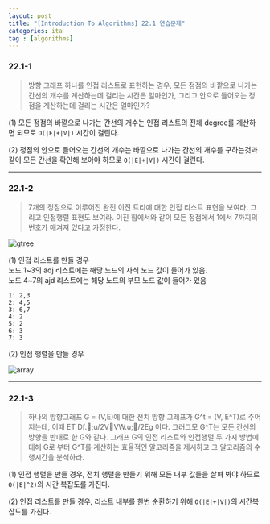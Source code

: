 ```yaml
---
layout: post
title: "[Introduction To Algorithms] 22.1 연습문제"
categories: ita
tag : [algorithms]
---
```


### 22.1-1
> 방향 그래프 하나를 인접 리스트로 표현하는 경우, 모든 정점의 바깥으로 나가는 간선의 개수를 계산하는데 걸리는 시간은 얼마인가, 그리고 안으로 들어오는 정점을 계산하는데 걸리는 시간은 얼마인가?

(1) 모든 정점의 바깥으로 나가는 간선의 개수는 인접 리스트의 전체 degree를 계산하면 되므로 `O(|E|+|V|)` 시간이 걸린다. 

(2) 정점의 안으로 들어오는 간선의 개수는 바깥으로 나가는 간선의 개수를 구하는것과 같이 모든 간선을 확인해 보아야 하므로 `O(|E|+|V|)` 시간이 걸린다.  

--- 

### 22.1-2
> 7개의 정점으로 이루어진 완전 이진 트리에 대한 인접 리스트 표현을 보여라. 그리고 인접행렬 표현도 보여라. 이진 힙에서와 같이 모든 정점에서 1에서 7까지의 번호가 매겨져 있다고 가정한다.

![gtree](https://krispedia.github.io/assets/images/exercise22_2_tree.jpg)

(1) 인접 리스트를 만들 경우  
    노드 1~3의 adj 리스트에는 해당 노드의 자식 노드 값이 들어가 있음.  
    노드 4~7의 ajd 리스트에는 해당 노드의 부모 노드 값이 들어가 있음  

    1: 2,3  
    2: 4,5  
    3: 6,7  
    4: 2  
    5: 2  
    6: 3  
    7: 3  

(2) 인접 행렬을 만들 경우  

![array](https://krispedia.github.io/assets/images/exercise22_2_adj_array.jpg)
    
--- 

### 22.1-3
>하나의 방향그래프 G = (V,E)에 대한 전치 방향 그래프가 G^t = (V, E^T)로 주어지는데, 이때 ET Df.􏰃;u/2V􏰓VW.u;􏰃/2Eg 이다. 그러그모 G^T는 모든 간선의 방향을 반대로 한 G와 같다. 그래프 G의 인접 리스트와 인접행렬 두 가지 방법에 대해 G로 부터 G^T를 계산하는 효율적인 알고리즘을 제시하고 그 알고리즘의 수행시간을 분석하라.

(1) 인접 행렬을 만들 경우, 전치 행렬을 만들기 위해 모든 내부 값들을 살펴 봐야 하므로 `O(|E|^2)`의 시간 복잡도를 가진다. <br>

(2) 인접 리스트를 만들 경우, 리스트 내부를 한번 순환하기 위해 `O(|E|+|V|)`의 시간복잡도를 가진다.<br>




